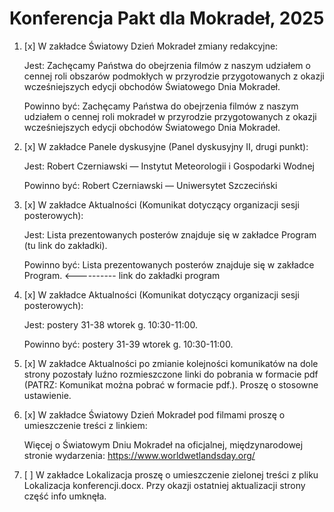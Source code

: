 # Konferencja Pakt dla Mokradeł, 2025

1. [x] W zakładce Światowy Dzień Mokradeł zmiany redakcyjne:

   Jest: Zachęcamy Państwa do obejrzenia filmów z naszym udziałem o cennej roli obszarów podmokłych w przyrodzie przygotowanych z okazji wcześniejszych edycji obchodów Światowego Dnia Mokradeł.

   Powinno być: Zachęcamy Państwa do obejrzenia filmów z naszym udziałem o cennej roli mokradeł w przyrodzie przygotowanych z okazji wcześniejszych edycji obchodów Światowego Dnia Mokradeł.

2. [x] W zakładce Panele dyskusyjne (Panel dyskusyjny II, drugi punkt):

   Jest: Robert Czerniawski — Instytut Meteorologii i Gospodarki Wodnej

   Powinno być: Robert Czerniawski — Uniwersytet Szczeciński

3. [x] W zakładce Aktualności (Komunikat dotyczący organizacji sesji posterowych):

   Jest: Lista prezentowanych posterów znajduje się w zakładce Program (tu link do zakładki).

   Powinno być: Lista prezentowanych posterów znajduje się w zakładce Program. <---------- link do zakładki program

4. [x] W zakładce Aktualności (Komunikat dotyczący organizacji sesji posterowych):

    Jest: postery 31-38 wtorek g. 10:30-11:00.

    Powinno być: postery 31-39 wtorek g. 10:30-11:00.

5. [x] W zakładce Aktualności po zmianie kolejności komunikatów na dole strony pozostały luźno rozmieszczone linki do pobrania w formacie pdf (PATRZ: Komunikat można pobrać w formacie pdf.). Proszę o stosowne ustawienie.


6. [x] W zakładce Światowy Dzień Mokradeł pod filmami proszę o umieszczenie treści z linkiem:

    Więcej o Światowym Dniu Mokradeł na oficjalnej, międzynarodowej stronie wydarzenia: https://www.worldwetlandsday.org/

7. [ ] W zakładce Lokalizacja proszę o umieszczenie zielonej treści z pliku Lokalizacja konferencji.docx. Przy okazji ostatniej aktualizacji strony część info umknęła.
